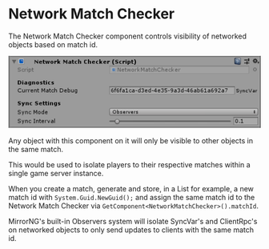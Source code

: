 # Network Match Checker

The Network Match Checker component controls visibility of networked objects based on match id.

![Network Scene Checker component](NetworkMatchChecker.png)

Any object with this component on it will only be visible to other objects in the same match.

This would be used to isolate players to their respective matches within a single game server instance.

When you create a match, generate and store, in a List for example, a new match id with `System.Guid.NewGuid();` and assign the same match id to the Network Match Checker via `GetComponent<NetworkMatchChecker>().matchId`.

MirrorNG's built-in Observers system will isolate SyncVar's and ClientRpc's on networked objects to only send updates to clients with the same match id.
